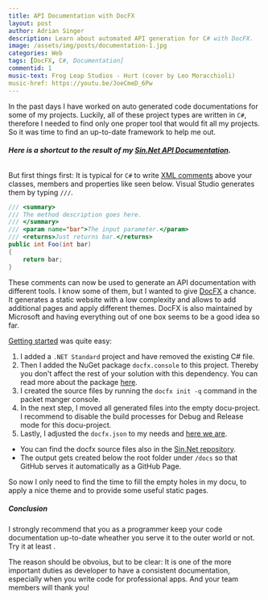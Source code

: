 ```yaml
---
title: API Documentation with DocFX
layout: post
author: Adrian Singer
description: Learn about automated API generation for C# with DocFX.
image: /assets/img/posts/documentation-1.jpg
categories: Web
tags: [DocFX, C#, Documentation]
commentid: 1
music-text: Frog Leap Studios - Hurt (cover by Leo Moracchioli)
music-href: https://youtu.be/JoeCmeD_6Pw
---
```


In the past days I have worked on auto generated code documentations for some of my projects.
Luckily, all of these project types are written in `C#`, therefore I needed to find only one proper tool that would fit all my projects. So it was time to find an up-to-date framework to help me out.

###### **Here is a shortcut to the result of my [Sin.Net API Documentation](https://sin-net.github.io/Sin.Net/api/Sin.Net.Domain.Config.html).**

But first things first: It is typical for `C#` to write [XML comments](https://docs.microsoft.com/en-us/dotnet/csharp/programming-guide/xmldoc/) above your classes, members and properties like seen below. Visual Studio generates them by typing `///`.

```c#
/// <summary>
/// The method description goes here.
/// </summary>
/// <param name="bar">The input parameter.</param>
/// <returns>Just returns bar.</returns>
public int Foo(int bar)
{
    return bar;
}
```

These comments can now be used to generate an API documentation with different tools.
I know some of them, but I wanted to give [DocFX](https://dotnet.github.io/docfx/) a chance.
It generates a static website with a low complexity and allows to add additional pages and apply different themes. DocFX is also maintained by Microsoft and having everything out of one box seems to be a good idea so far.
<i class="mdi mdi-emoticon-outline" style="font-size: inherit"></i>

[Getting started](https://dotnet.github.io/docfx/tutorial/docfx_getting_started.html) was quite easy:

1. I added a `.NET Standard` project and have removed the existing C# file.
2. Then I added the NuGet package `docfx.console` to this project. Thereby you don't affect the rest of your solution with this dependency. You can read more about the package [here](https://www.nuget.org/packages/docfx.console/). 
3. I created the source files by running the `docfx init -q` command in the packet manger console.
4. In the next step, I moved all generated files into the empty docu-project.
I recommend to disable the build processes for Debug and Release mode for this docu-project.
5. Lastly, I adjusted the `docfx.json` to my needs and [here we are](https://sin-net.github.io/Sin.Net).

<ul class="ul-md">
    <li>
    You can find the docfx source files also in the <a target="_blank" href="https://github.com/sin-net/Sin.Net/tree/master/Sin.Net.Solution/Sin.Net.Docu">Sin.Net repository</a>.
    </li>
    <li>
    The output gets created below the root folder under <code>/docs</code> so that GitHub serves it automatically as a GitHub Page.
    </li>
</ul>

So now I only need to find the time to fill the empty holes in my docu, to apply a nice theme and to provide some useful static pages.

##### Conclusion

I <span class="attention">strongly recommend</span> that you as a programmer keep your code documentation up-to-date wheather you serve it to the outer world or not. Try it at least <i class="mdi mdi-emoticon-outline" style="font-size: inherit"></i>.

The reason should be obvoius, but to be clear: It is one of the more important duties as developer to have a consistent documentation, especially when you write code for professional apps. And your team members will thank you!
